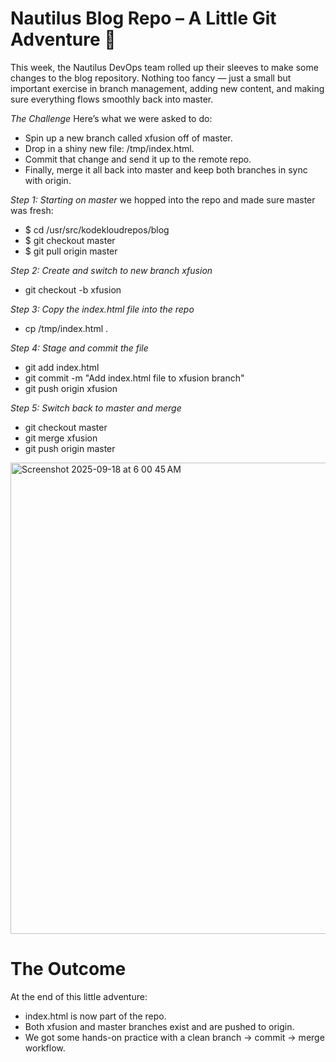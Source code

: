 # Nautilus Blog Repo – A Little Git Adventure 🚀

This week, the Nautilus DevOps team rolled up their sleeves to make some changes to the blog repository. 
Nothing too fancy — just a small but important exercise in branch management, adding new content, 
and making sure everything flows smoothly back into master.

*The Challenge*
Here’s what we were asked to do:
 - Spin up a new branch called xfusion off of master.
 - Drop in a shiny new file: /tmp/index.html.
 - Commit that change and send it up to the remote repo.
 - Finally, merge it all back into master and keep both branches in sync with origin.

*Step 1: Starting on master*
we hopped into the repo and made sure master was fresh:
 - $ cd /usr/src/kodekloudrepos/blog
 - $ git checkout master
 - $ git pull origin master

*Step 2: Create and switch to new branch xfusion*
 - git checkout -b xfusion

*Step 3: Copy the index.html file into the repo*
 - cp /tmp/index.html .

*Step 4: Stage and commit the file*
 - git add index.html
 - git commit -m "Add index.html file to xfusion branch"
 - git push origin xfusion

 *Step 5: Switch back to master and merge*
  - git checkout master
  - git merge xfusion
  - git push origin master

<img width="1515" height="754" alt="Screenshot 2025-09-18 at 6 00 45 AM" src="https://github.com/user-attachments/assets/29f9b17f-415d-468f-9f90-82befc594e56" />

# The Outcome 
At the end of this little adventure:
 - index.html is now part of the repo.
 - Both xfusion and master branches exist and are pushed to origin.
 - We got some hands-on practice with a clean branch → commit → merge workflow.
